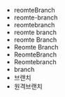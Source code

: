 - reomteBranch
- reomte-branch
- reomtebranch
- reomte branch
- reomte Branch
- Reomte Branch
- ReomteBranch
- Reomtebranch
- branch
- 브랜치
- 원격브랜치